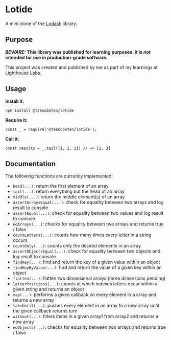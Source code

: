 # Lotide

A mini clone of the [Lodash](https://lodash.com) library.

## Purpose

**_BEWARE:_ This library was published for learning purposes. It is _not_ intended for use in production-grade software.**

This project was created and published by me as part of my learnings at Lighthouse Labs. 

## Usage

**Install it:**

`npm install @teknoboten/lotide`

**Require it:**

`const _ = require('@teknoboten/lotide');`

**Call it:**

`const results = _.tail([1, 2, 3]) // => [2, 3]`

## Documentation

The following functions are currently implemented:

* `head(...)`: return the first element of an array
* `tail(...)`: return everything but the head of an array
* `middle(...)`: return the middle element(s) of an array
* `assertArraysEqual(...)`: check for equality between two arrays and log result to console
* `assertEqual(...)`: check for equality between two values and log result to console
* `eqArrays(...)`: checks for equality between two arrays and returns true / false
* `countLetters(...)`: counts how many times every letter in a string occurs
* `countOnly(...)`: counts only the desired elements in an array
* `assertObjectsEqual(...)`: check for equality between two objects and log result to console
* `findKey(...)`: find and return the key of a given value within an object
* `findKeyByValue(...)`: find and return the value of a given key within an object
* `flatten(...)`: flatten two dimensional arrays (more dimensions pending)
* `letterPositions(...)`: counts at which indexes letters occur within a given string and returns an object
* `map(...)`: performs a given callback on every element in a array and returns a new array
* `takeUntil(...)`: pushes every element in an array to a new array until the given callback returns turn
* `without(...)`: filters items in a given array1 from array2 and returns a new array
* `eqObjects(...)`: checks for equality between two arrays and returns true / false